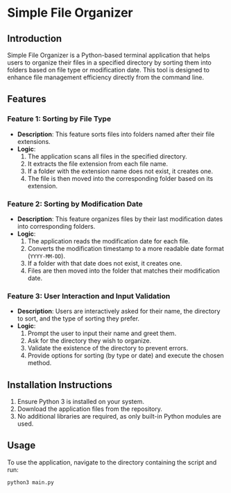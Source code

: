 # Simple File Organizer

## Introduction
Simple File Organizer is a Python-based terminal application that helps users to organize their files in a specified directory by sorting them into folders based on file type or modification date. This tool is designed to enhance file management efficiency directly from the command line.

## Features

### Feature 1: Sorting by File Type
- **Description**: This feature sorts files into folders named after their file extensions.
- **Logic**:
  1. The application scans all files in the specified directory.
  2. It extracts the file extension from each file name.
  3. If a folder with the extension name does not exist, it creates one.
  4. The file is then moved into the corresponding folder based on its extension.

### Feature 2: Sorting by Modification Date
- **Description**: This feature organizes files by their last modification dates into corresponding folders.
- **Logic**:
  1. The application reads the modification date for each file.
  2. Converts the modification timestamp to a more readable date format (`YYYY-MM-DD`).
  3. If a folder with that date does not exist, it creates one.
  4. Files are then moved into the folder that matches their modification date.

### Feature 3: User Interaction and Input Validation
- **Description**: Users are interactively asked for their name, the directory to sort, and the type of sorting they prefer.
- **Logic**:
  1. Prompt the user to input their name and greet them.
  2. Ask for the directory they wish to organize.
  3. Validate the existence of the directory to prevent errors.
  4. Provide options for sorting (by type or date) and execute the chosen method.

## Installation Instructions
1. Ensure Python 3 is installed on your system.
2. Download the application files from the repository.
3. No additional libraries are required, as only built-in Python modules are used.

## Usage
To use the application, navigate to the directory containing the script and run:
```bash
python3 main.py
